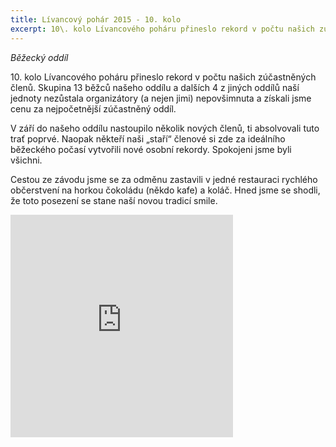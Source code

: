 ```yaml
---
title: Lívancový pohár 2015 - 10. kolo 
excerpt: 10\. kolo Lívancového poháru přineslo rekord v počtu našich zúčastněných členů.
---
```


_Běžecký oddíl_

10\. kolo Lívancového poháru přineslo rekord v počtu našich zúčastněných členů. Skupina 13 běžců našeho oddílu a dalších 4 z jiných oddílů naší jednoty nezůstala organizátory (a nejen jimi) nepovšimnuta a získali jsme cenu za nejpočetnější zúčastněný oddíl.

V září do našeho oddílu nastoupilo několik nových členů, ti absolvovali tuto trať poprvé. Naopak někteří naši „staří“ členové si zde za ideálního běžeckého počasí vytvořili nové osobní rekordy. Spokojeni jsme byli všichni.

Cestou ze závodu jsme se za odměnu zastavili v jedné restauraci rychlého občerstvení na horkou čokoládu (někdo kafe) a koláč. Hned jsme se shodli, že toto posezení se stane naší novou tradicí smile.

<iframe src="https://www.rajce.net/a12769406/mini?bgcolor=&photoNameVisible=0" name="rajce-net" width="356" height="356" frameborder="0" scrolling="no" allowtransparency="true"></iframe>
